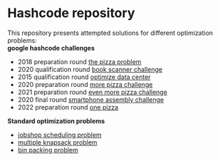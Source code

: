 # Hashcode repository
This repository presents attempted solutions for different optimization problems:  
**google hashcode challenges**
- 2018 preparation round [the pizza problem](pizza/)
- 2020 qualification round [book scanner challenge](book_scanner/)
- 2015 qualification round [optimize data center](optimize_datacenter/)
- 2020 preparation round [more pizza challenge](more_pizza/)
- 2021 preparation round [even more pizza challenge](/even_more_pizza/)
- 2020 final round [smartphone assembly challenge](/smartphones_assembly)
- 2022 preparation round [one pizza](one_pizza/)  

**Standard optimization problems**
- [jobshop scheduling problem](jobshop/)
- [multiple knapsack problem](knapsack/)
- [bin packing problem](bin_packing/)
